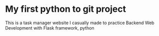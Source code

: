 # My first python to git project

This is a task manager website I casually made to practice Backend Web Development with Flask framework, python